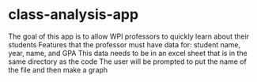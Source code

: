 # class-analysis-app
The goal of this app is to allow WPI professors to quickly learn about their students
Features that the professor must have data for: student name, year, name, and GPA
This data needs to be in an excel sheet that is in the same directory as the code
The user will be prompted to put the name of the file and then make a graph
